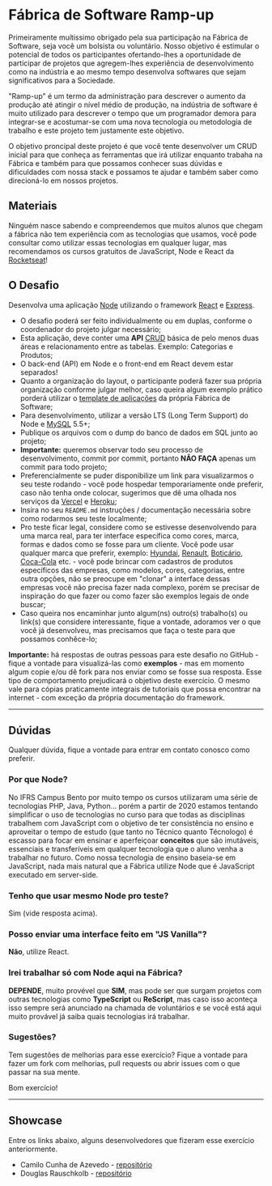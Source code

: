 # Fábrica de Software Ramp-up

Primeiramente muítissimo obrigado pela sua participação na Fábrica de Software, seja você um bolsista ou voluntário. Nosso objetivo é estimular o potencial de todos os participantes ofertando-lhes a oportunidade de participar de projetos que agregem-lhes experiência de desenvolvimento como na indústria e ao mesmo tempo desenvolva softwares que sejam significativos para a Sociedade.

"Ramp-up" é um termo da administração para descrever o aumento da produção até atingir o nível médio de produção, na indústria de software é muito utilizado para descrever o tempo que um programador demora para integrar-se e acostumar-se com uma nova tecnologia ou metodologia de trabalho e este projeto tem justamente este objetivo.

O objetivo proncipal deste projeto é que você tente desenvolver um CRUD inicial para que conheça as ferramentas que irá utilizar enquanto trabaha na Fábrica e também para que possamos conhecer suas dúvidas e dificuldades com nossa stack e possamos te ajudar e também saber como direcioná-lo em nossos projetos.

## Materiais
Ninguém nasce sabendo e compreendemos que muitos alunos que chegam a fábrica não tem experiência com as tecnologias que usamos, você pode consultar como utilizar essas tecnologias em qualquer lugar, mas recomendamos os cursos gratuitos de JavaScript, Node e React da [Rocketseat](https://github.com/Rocketseat/awesome)!

## O Desafio

Desenvolva uma aplicação [Node](https://nodejs.org/pt-br/) utilizando o framework [React](https://pt-br.reactjs.org/) e [Express](https://expressjs.com/pt-br/).

* O desafio poderá ser feito individualmente ou em duplas, conforme o coordenador do projeto julgar necessário;
* Esta aplicação, deve conter uma **API** [CRUD](https://pt.wikipedia.org/wiki/CRUD) básica de pelo menos duas áreas e relacionamento entre as tabelas. Exemplo: Categorias e Produtos;
* O back-end (API) em Node e o front-end em React devem estar separados!
* Quanto a organização do layout, o participante poderá fazer sua própria organização conforme julgar melhor, caso queira algum exemplo prático porderá utilizar o [template de aplicações](https://github.com/fabsoftwareifrs/node-quickstart) da própria Fábrica de Software;
* Para desenvolvimento, utilizar a versão LTS (Long Term Support) do Node e [MySQL](https://pt.wikipedia.org/wiki/MySQL) 5.5+;
* Publique os arquivos com o dump do banco de dados em SQL junto ao projeto;
* **Importante:** queremos observar todo seu processo de desenvolvimento, commit por commit, portanto **NÃO FAÇA** apenas um commit para todo projeto;
* Preferencialmente se puder disponibilize um link para visualizarmos o seu teste rodando - você pode hospedar temporariamente onde preferir, caso não tenha onde colocar, sugerimos que dê uma olhada nos serviços da [Vercel](https://vercel.com/) e [Heroku](https://www.heroku.com/nodejs);
* Insira no seu `README.md` instruções / documentação necessária sobre como rodarmos seu teste localmente;
* Pro teste ficar legal, considere como se estivesse desenvolvendo para uma marca real, para ter interface específica como cores, marca, formas e dados como se fosse para um cliente. Você pode usar qualquer marca que preferir, exemplo: [Hyundai](https://www.hyundai.com.br/), [Renault](https://www.renault.com.br/), [Boticário](http://www.boticario.com.br/), [Coca-Cola](https://www.cocacola.com.br/pt/home/) etc. - você pode brincar com cadastros de produtos específicos das empresas, como modelos, cores, categorias, entre outra opções, não se preocupe em "clonar" a interface dessas empresas você não precisa fazer nada complexo, porém se precisar de inspiração do que fazer ou como fazer são exemplos legais de onde buscar;
* Caso queira nos encaminhar junto algum(ns) outro(s) trabalho(s) ou link(s) que considere interessante, fique a vontade, adoramos ver o que você já desenvolveu, mas precisamos que faça o teste para que possamos conhêce-lo;

**Importante:** há respostas de outras pessoas para este desafio no GitHub - fique a vontade para visualizá-las como **exemplos** - mas em momento algum copie e/ou dê fork para nos enviar como se fosse sua resposta. Esse tipo de comportamento prejudicará o objetivo deste exercício. O mesmo vale para cópias praticamente integrais de tutoriais que possa encontrar na internet - com exceção da própria documentação do framework.

---

## Dúvidas

Qualquer dúvida, fique a vontade para entrar em contato conosco como preferir.

### Por que Node?

No IFRS Campus Bento por muito tempo os cursos utilizaram uma série de tecnologias PHP, Java, Python... porém a partir de 2020 estamos tentando simplificar o uso de tecnologias no curso para que todas as disciplinas trabalhem com JavaScript com o objetivo de ter consistência no ensino e aproveitar o tempo de estudo (que tanto no Técnico quanto Técnologo) é escasso para focar em ensinar e aperfeiçoar **conceitos** que são imutáveis, essenciais e transferíveis em qualquer tecnologia que o aluno venha a trabalhar no futuro. Como nossa tecnologia de ensino baseia-se em JavaScript, nada mais natural que a Fábrica utilize Node que é JavaScript executado em server-side.

### Tenho que usar mesmo Node pro teste?

Sim (vide resposta acima).

### Posso enviar uma interface feito em "JS Vanilla"?

**Não**, utilize React.

### Irei trabalhar só com Node aqui na Fábrica?

**DEPENDE**, muito provével que **SIM**, mas pode ser que surgam projetos com outras tecnologias como **TypeScript** ou **ReScript**, mas caso isso aconteça isso sempre será anunciado na chamada de voluntários e se você está aqui muito provável já saiba quais tecnologias irá trabalhar.

### Sugestões?

Tem sugestões de melhorias para esse exercício? Fique a vontade para fazer um fork com melhorias, pull requests ou abrir issues com o que passar na sua mente.

Bom exercício!

---

## Showcase

Entre os links abaixo, alguns desenvolvedores que fizeram esse exercício anteriormente.

* Camilo Cunha de Azevedo - [repositório](https://github.com/Camilotk/exemplo-fabrica-software)
* Douglas Rauschkolb - [repositório](https://github.com/DouglasRauschkolb/desafio-fabrica-software)
